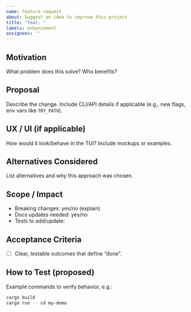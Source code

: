 ```yaml
---
name: Feature request
about: Suggest an idea to improve this project
title: "feat: "
labels: enhancement
assignees: ''
---
```


## Motivation
What problem does this solve? Who benefits?

## Proposal
Describe the change. Include CLI/API details if applicable (e.g., new flags, env vars like `TRY_PATH`).

## UX / UI (if applicable)
How would it look/behave in the TUI? Include mockups or examples.

## Alternatives Considered
List alternatives and why this approach was chosen.

## Scope / Impact
- Breaking changes: yes/no (explain)
- Docs updates needed: yes/no
- Tests to add/update:

## Acceptance Criteria
- [ ] Clear, testable outcomes that define “done”.

## How to Test (proposed)
Example commands to verify behavior, e.g.:

```sh
cargo build
cargo run -- cd my-demo
```

